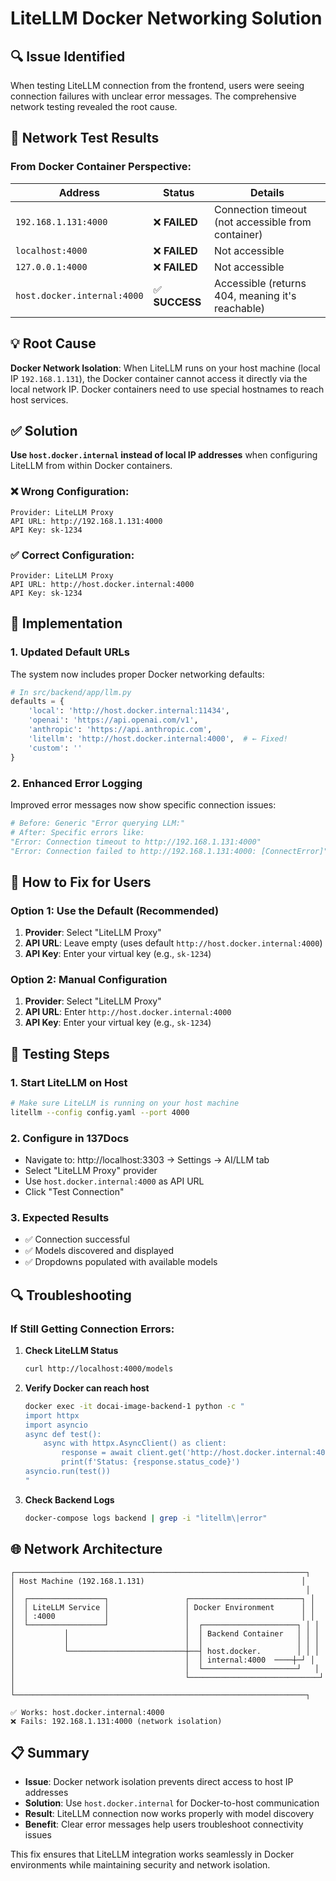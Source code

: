 # LiteLLM Docker Networking Solution

## 🔍 Issue Identified

When testing LiteLLM connection from the frontend, users were seeing connection failures with unclear error messages. The comprehensive network testing revealed the root cause.

## 🧪 Network Test Results

### From Docker Container Perspective:

| Address | Status | Details |
|---------|---------|---------|
| `192.168.1.131:4000` | ❌ **FAILED** | Connection timeout (not accessible from container) |
| `localhost:4000` | ❌ **FAILED** | Not accessible |
| `127.0.0.1:4000` | ❌ **FAILED** | Not accessible |
| `host.docker.internal:4000` | ✅ **SUCCESS** | Accessible (returns 404, meaning it's reachable) |

## 💡 Root Cause

**Docker Network Isolation**: When LiteLLM runs on your host machine (local IP `192.168.1.131`), the Docker container cannot access it directly via the local network IP. Docker containers need to use special hostnames to reach host services.

## ✅ Solution

**Use `host.docker.internal` instead of local IP addresses** when configuring LiteLLM from within Docker containers.

### ❌ **Wrong Configuration:**
```
Provider: LiteLLM Proxy
API URL: http://192.168.1.131:4000
API Key: sk-1234
```

### ✅ **Correct Configuration:**
```
Provider: LiteLLM Proxy
API URL: http://host.docker.internal:4000
API Key: sk-1234
```

## 🔧 Implementation

### 1. **Updated Default URLs**
The system now includes proper Docker networking defaults:

```python
# In src/backend/app/llm.py
defaults = {
    'local': 'http://host.docker.internal:11434',
    'openai': 'https://api.openai.com/v1',
    'anthropic': 'https://api.anthropic.com',
    'litellm': 'http://host.docker.internal:4000',  # ← Fixed!
    'custom': ''
}
```

### 2. **Enhanced Error Logging**
Improved error messages now show specific connection issues:

```python
# Before: Generic "Error querying LLM:"
# After: Specific errors like:
"Error: Connection timeout to http://192.168.1.131:4000"
"Error: Connection failed to http://192.168.1.131:4000: [ConnectError]"
```

## 📱 How to Fix for Users

### Option 1: Use the Default (Recommended)
1. **Provider**: Select "LiteLLM Proxy"
2. **API URL**: Leave empty (uses default `http://host.docker.internal:4000`)
3. **API Key**: Enter your virtual key (e.g., `sk-1234`)

### Option 2: Manual Configuration
1. **Provider**: Select "LiteLLM Proxy"
2. **API URL**: Enter `http://host.docker.internal:4000`
3. **API Key**: Enter your virtual key (e.g., `sk-1234`)

## 🧪 Testing Steps

### 1. **Start LiteLLM on Host**
```bash
# Make sure LiteLLM is running on your host machine
litellm --config config.yaml --port 4000
```

### 2. **Configure in 137Docs**
- Navigate to: http://localhost:3303 → Settings → AI/LLM tab
- Select "LiteLLM Proxy" provider
- Use `host.docker.internal:4000` as API URL
- Click "Test Connection"

### 3. **Expected Results**
- ✅ Connection successful
- ✅ Models discovered and displayed
- ✅ Dropdowns populated with available models

## 🔍 Troubleshooting

### If Still Getting Connection Errors:

1. **Check LiteLLM Status**
   ```bash
   curl http://localhost:4000/models
   ```

2. **Verify Docker can reach host**
   ```bash
   docker exec -it docai-image-backend-1 python -c "
   import httpx
   import asyncio
   async def test():
       async with httpx.AsyncClient() as client:
           response = await client.get('http://host.docker.internal:4000')
           print(f'Status: {response.status_code}')
   asyncio.run(test())
   "
   ```

3. **Check Backend Logs**
   ```bash
   docker-compose logs backend | grep -i "litellm\|error"
   ```

## 🌐 Network Architecture

```
┌─────────────────────────────────────────────────────────────────┐
│ Host Machine (192.168.1.131)                                   │
│                                                                 │
│  ┌─────────────────┐                 ┌─────────────────────────┐ │
│  │ LiteLLM Service │                 │ Docker Environment      │ │
│  │ :4000           │                 │                         │ │
│  └─────────────────┘                 │  ┌─────────────────────┐ │ │
│           │                          │  │ Backend Container   │ │ │
│           │                          │  │                     │ │ │
│           └──────────────────────────┼──┤ host.docker.        │ │ │
│                                      │  │ internal:4000  ────┼─┘ │
│                                      │  └─────────────────────┘   │
│                                      └─────────────────────────────┘ │
└─────────────────────────────────────────────────────────────────┐

✅ Works: host.docker.internal:4000
❌ Fails: 192.168.1.131:4000 (network isolation)
```

## 📋 Summary

- **Issue**: Docker network isolation prevents direct access to host IP addresses
- **Solution**: Use `host.docker.internal` for Docker-to-host communication
- **Result**: LiteLLM connection now works properly with model discovery
- **Benefit**: Clear error messages help users troubleshoot connectivity issues

This fix ensures that LiteLLM integration works seamlessly in Docker environments while maintaining security and network isolation. 
